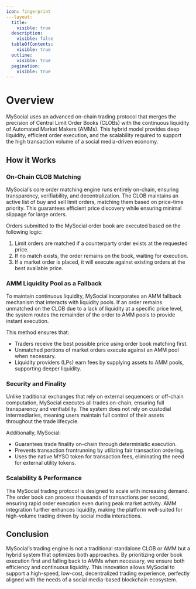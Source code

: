 ```yaml
---
icon: fingerprint
---layout:
  title:
    visible: true
  description:
    visible: false
  tableOfContents:
    visible: true
  outline:
    visible: true
  pagination:
    visible: true
---
```

# Overview

MySocial uses an advanced on-chain trading protocol that merges the precision of Central Limit Order Books (CLOBs) with the continuous liquidity of Automated Market Makers (AMMs). This hybrid model provides deep liquidity, efficient order execution, and the scalability required to support the high transaction volume of a social media-driven economy.

## How it Works

### On-Chain CLOB Matching

MySocial’s core order matching engine runs entirely on-chain, ensuring transparency, verifiability, and decentralization. The CLOB maintains an active list of buy and sell limit orders, matching them based on price-time priority. This guarantees efficient price discovery while ensuring minimal slippage for large orders.

Orders submitted to the MySocial order book are executed based on the following logic:
1.	Limit orders are matched if a counterparty order exists at the requested price.
2.	If no match exists, the order remains on the book, waiting for execution.
3.	If a market order is placed, it will execute against existing orders at the best available price.

### AMM Liquidity Pool as a Fallback

To maintain continuous liquidity, MySocial incorporates an AMM fallback mechanism that interacts with liquidity pools. If an order remains unmatched on the CLOB due to a lack of liquidity at a specific price level, the system routes the remainder of the order to AMM pools to provide instant execution.

This method ensures that:
- Traders receive the best possible price using order book matching first.
- Unmatched portions of market orders execute against an AMM pool when necessary.
- Liquidity providers (LPs) earn fees by supplying assets to AMM pools, supporting deeper liquidity.

### Security and Finality

Unlike traditional exchanges that rely on external sequencers or off-chain computation, MySocial executes all trades on-chain, ensuring full transparency and verifiability. The system does not rely on custodial intermediaries, meaning users maintain full control of their assets throughout the trade lifecycle.

Additionally, MySocial:
- Guarantees trade finality on-chain through deterministic execution.
- Prevents transaction frontrunning by utilizing fair transaction ordering.
- Uses the native MYSO token for transaction fees, eliminating the need for external utility tokens.

###   Scalability & Performance

The MySocial trading protocol is designed to scale with increasing demand. The order book can process thousands of transactions per second, ensuring rapid order execution even during peak market activity. AMM integration further enhances liquidity, making the platform well-suited for high-volume trading driven by social media interactions.

## Conclusion

MySocial’s trading engine is not a traditional standalone CLOB or AMM but a hybrid system that optimizes both approaches. By prioritizing order book execution first and falling back to AMMs when necessary, we ensure both efficiency and continuous liquidity. This innovation allows MySocial to support a high-speed, low-cost, decentralized trading experience, perfectly aligned with the needs of a social media-based blockchain ecosystem.